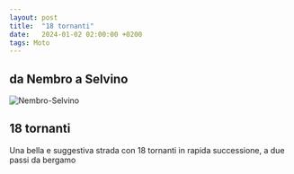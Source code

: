 ```yaml
---
layout: post
title:  "18 tornanti"
date:   2024-01-02 02:00:00 +0200
tags: Moto
---
```


## da Nembro a Selvino

![Nembro-Selvino](/assets/img/Nembro-Selvino.png)

## 18 tornanti
Una bella e suggestiva strada con 18 tornanti in rapida successione, a due passi da bergamo